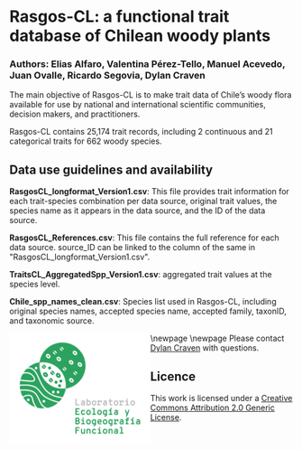 # Rasgos-CL: a functional trait database of Chilean woody plants 
### Authors: Elias Alfaro, Valentina Pérez-Tello, Manuel Acevedo, Juan Ovalle, Ricardo Segovia, Dylan Craven


The main objective of Rasgos-CL is to make trait data of Chile’s woody flora available for use by national and international scientific communities, decision makers, and practitioners.

Rasgos-CL contains 25,174 trait records, including 2 continuous and 21 categorical traits for 662 woody species. 

## Data use guidelines and availability  

**RasgosCL_longformat_Version1.csv**: This file provides trait information for each trait-species combination per data source, original trait values, the species name as it appears in the data source, and the ID of the data source.

**RasgosCL_References.csv**: This file contains the full reference for each data source. source_ID can be linked to the column of the same in "RasgosCL_longformat_Version1.csv".

**TraitsCL_AggregatedSpp_Version1.csv**: aggregated trait values at the species level.

**Chile_spp_names_clean.csv**: Species list used in Rasgos-CL, including original species names, accepted species name, accepted family, taxonID, and taxonomic source.  


\newpage
<img src="Image/Imagotipo_verde_300dpi.png" align="left" alt="" width="250" />
\newpage
Please contact [Dylan Craven](mailto:dylan.craven@aya.yale.edu) with questions.  

## Licence  
 
This work is licensed under a [Creative Commons Attribution 2.0 Generic License](https://creativecommons.org/licenses/by/2.0/).
